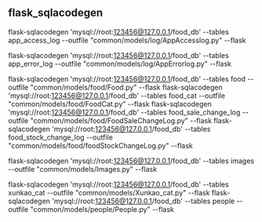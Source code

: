 ## flask_sqlacodegen
flask-sqlacodegen 'mysql://root:123456@127.0.0.1/food_db' --tables app_access_log --outfile "common/models/log/AppAccesslog.py"  --flask

flask-sqlacodegen 'mysql://root:123456@127.0.0.1/food_db' --tables app_error_log --outfile "common/models/log/AppErrorlog.py"  --flask

flask-sqlacodegen 'mysql://root:123456@127.0.0.1/food_db' --tables food --outfile "common/models/food/Food.py"  --flask
flask-sqlacodegen 'mysql://root:123456@127.0.0.1/food_db' --tables food_cat --outfile "common/models/food/FoodCat.py"  --flask
flask-sqlacodegen 'mysql://root:123456@127.0.0.1/food_db' --tables food_sale_change_log --outfile "common/models/food/FoodSaleChangeLog.py"  --flask
flask-sqlacodegen 'mysql://root:123456@127.0.0.1/food_db' --tables food_stock_change_log --outfile "common/models/food/foodStockChangeLog.py"  --flask

flask-sqlacodegen 'mysql://root:123456@127.0.0.1/food_db' --tables images --outfile "common/models/Images.py"  --flask


flask-sqlacodegen 'mysql://root:123456@127.0.0.1/food_db' --tables xunkao_cat --outfile "common/models/Xunkao_cat.py"  --flask
flask-sqlacodegen 'mysql://root:123456@127.0.0.1/food_db' --tables people --outfile "common/models/people/People.py"  --flask